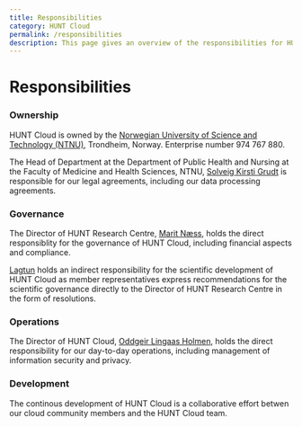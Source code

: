 ```yaml
---
title: Responsibilities
category: HUNT Cloud
permalink: /responsibilities
description: This page gives an overview of the responsibilities for HUNT Cloud.
---
```


# Responsibilities

### Ownership

HUNT Cloud is owned by the [Norwegian University of Science and Technology (NTNU)](https://www.ntnu.edu), Trondheim, Norway. Enterprise number 974 767 880.

The Head of Department at the Department of Public Health and Nursing at the Faculty of Medicine and Health Sciences, NTNU, [Solveig Kirsti Grudt](https://www.ntnu.edu/ism/contact) is responsible for our legal agreements, including our data processing agreements.

### Governance

The Director of HUNT Research Centre, [Marit Næss](https://www.ntnu.edu/employees/marit.nass), holds the direct responsiblity for the governance of HUNT Cloud, including financial aspects and compliance.

[Lagtun](/tingweek/#lagtun) holds an indirect responsibility for the scientific development of HUNT Cloud as member representatives express recommendations for the scientific governance directly to the Director of HUNT Research Centre in the form of resolutions.

### Operations
 
The Director of HUNT Cloud, [Oddgeir Lingaas Holmen](https://www.ntnu.edu/employees/oddgeir.lingaas.holmen), holds the direct responsibility for our day-to-day operations, including management of information security and privacy.

### Development

The continous development of HUNT Cloud is a collaborative effort betwen our cloud community members and the HUNT Cloud team. 
